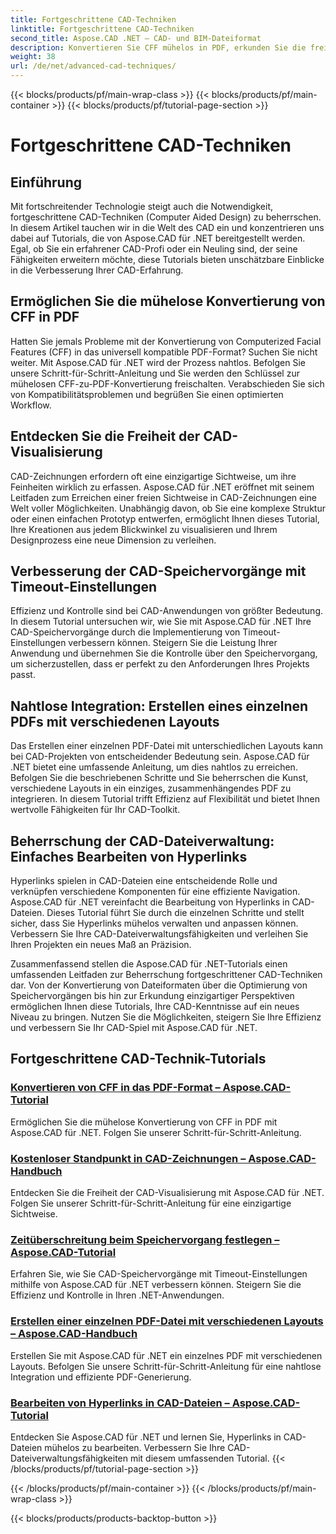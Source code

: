 ```yaml
---
title: Fortgeschrittene CAD-Techniken
linktitle: Fortgeschrittene CAD-Techniken
second_title: Aspose.CAD .NET – CAD- und BIM-Dateiformat
description: Konvertieren Sie CFF mühelos in PDF, erkunden Sie die freie Sichtweise in CAD-Zeichnungen, legen Sie Zeitüberschreitungen für Speichervorgänge fest und erstellen Sie PDFs mit Aspose.CAD für .NET-Tutorials.
weight: 38
url: /de/net/advanced-cad-techniques/
---
```


{{< blocks/products/pf/main-wrap-class >}}
{{< blocks/products/pf/main-container >}}
{{< blocks/products/pf/tutorial-page-section >}}

# Fortgeschrittene CAD-Techniken

## Einführung

Mit fortschreitender Technologie steigt auch die Notwendigkeit, fortgeschrittene CAD-Techniken (Computer Aided Design) zu beherrschen. In diesem Artikel tauchen wir in die Welt des CAD ein und konzentrieren uns dabei auf Tutorials, die von Aspose.CAD für .NET bereitgestellt werden. Egal, ob Sie ein erfahrener CAD-Profi oder ein Neuling sind, der seine Fähigkeiten erweitern möchte, diese Tutorials bieten unschätzbare Einblicke in die Verbesserung Ihrer CAD-Erfahrung.

## Ermöglichen Sie die mühelose Konvertierung von CFF in PDF

Hatten Sie jemals Probleme mit der Konvertierung von Computerized Facial Features (CFF) in das universell kompatible PDF-Format? Suchen Sie nicht weiter. Mit Aspose.CAD für .NET wird der Prozess nahtlos. Befolgen Sie unsere Schritt-für-Schritt-Anleitung und Sie werden den Schlüssel zur mühelosen CFF-zu-PDF-Konvertierung freischalten. Verabschieden Sie sich von Kompatibilitätsproblemen und begrüßen Sie einen optimierten Workflow.

## Entdecken Sie die Freiheit der CAD-Visualisierung

CAD-Zeichnungen erfordern oft eine einzigartige Sichtweise, um ihre Feinheiten wirklich zu erfassen. Aspose.CAD für .NET eröffnet mit seinem Leitfaden zum Erreichen einer freien Sichtweise in CAD-Zeichnungen eine Welt voller Möglichkeiten. Unabhängig davon, ob Sie eine komplexe Struktur oder einen einfachen Prototyp entwerfen, ermöglicht Ihnen dieses Tutorial, Ihre Kreationen aus jedem Blickwinkel zu visualisieren und Ihrem Designprozess eine neue Dimension zu verleihen.

## Verbesserung der CAD-Speichervorgänge mit Timeout-Einstellungen

Effizienz und Kontrolle sind bei CAD-Anwendungen von größter Bedeutung. In diesem Tutorial untersuchen wir, wie Sie mit Aspose.CAD für .NET Ihre CAD-Speichervorgänge durch die Implementierung von Timeout-Einstellungen verbessern können. Steigern Sie die Leistung Ihrer Anwendung und übernehmen Sie die Kontrolle über den Speichervorgang, um sicherzustellen, dass er perfekt zu den Anforderungen Ihres Projekts passt.

## Nahtlose Integration: Erstellen eines einzelnen PDFs mit verschiedenen Layouts

Das Erstellen einer einzelnen PDF-Datei mit unterschiedlichen Layouts kann bei CAD-Projekten von entscheidender Bedeutung sein. Aspose.CAD für .NET bietet eine umfassende Anleitung, um dies nahtlos zu erreichen. Befolgen Sie die beschriebenen Schritte und Sie beherrschen die Kunst, verschiedene Layouts in ein einziges, zusammenhängendes PDF zu integrieren. In diesem Tutorial trifft Effizienz auf Flexibilität und bietet Ihnen wertvolle Fähigkeiten für Ihr CAD-Toolkit.

## Beherrschung der CAD-Dateiverwaltung: Einfaches Bearbeiten von Hyperlinks

Hyperlinks spielen in CAD-Dateien eine entscheidende Rolle und verknüpfen verschiedene Komponenten für eine effiziente Navigation. Aspose.CAD für .NET vereinfacht die Bearbeitung von Hyperlinks in CAD-Dateien. Dieses Tutorial führt Sie durch die einzelnen Schritte und stellt sicher, dass Sie Hyperlinks mühelos verwalten und anpassen können. Verbessern Sie Ihre CAD-Dateiverwaltungsfähigkeiten und verleihen Sie Ihren Projekten ein neues Maß an Präzision.

Zusammenfassend stellen die Aspose.CAD für .NET-Tutorials einen umfassenden Leitfaden zur Beherrschung fortgeschrittener CAD-Techniken dar. Von der Konvertierung von Dateiformaten über die Optimierung von Speichervorgängen bis hin zur Erkundung einzigartiger Perspektiven ermöglichen Ihnen diese Tutorials, Ihre CAD-Kenntnisse auf ein neues Niveau zu bringen. Nutzen Sie die Möglichkeiten, steigern Sie Ihre Effizienz und verbessern Sie Ihr CAD-Spiel mit Aspose.CAD für .NET.
## Fortgeschrittene CAD-Technik-Tutorials
### [Konvertieren von CFF in das PDF-Format – Aspose.CAD-Tutorial](./converting-cff-to-pdf-format/)
Ermöglichen Sie die mühelose Konvertierung von CFF in PDF mit Aspose.CAD für .NET. Folgen Sie unserer Schritt-für-Schritt-Anleitung.
### [Kostenloser Standpunkt in CAD-Zeichnungen – Aspose.CAD-Handbuch](./free-point-of-view-in-cad-drawings/)
Entdecken Sie die Freiheit der CAD-Visualisierung mit Aspose.CAD für .NET. Folgen Sie unserer Schritt-für-Schritt-Anleitung für eine einzigartige Sichtweise.
### [Zeitüberschreitung beim Speichervorgang festlegen – Aspose.CAD-Tutorial](./setting-timeout-on-save-operation/)
Erfahren Sie, wie Sie CAD-Speichervorgänge mit Timeout-Einstellungen mithilfe von Aspose.CAD für .NET verbessern können. Steigern Sie die Effizienz und Kontrolle in Ihren .NET-Anwendungen.
### [Erstellen einer einzelnen PDF-Datei mit verschiedenen Layouts – Aspose.CAD-Handbuch](./creating-single-pdf-with-different-layouts/)
Erstellen Sie mit Aspose.CAD für .NET ein einzelnes PDF mit verschiedenen Layouts. Befolgen Sie unsere Schritt-für-Schritt-Anleitung für eine nahtlose Integration und effiziente PDF-Generierung.
### [Bearbeiten von Hyperlinks in CAD-Dateien – Aspose.CAD-Tutorial](./editing-hyperlinks-in-cad-files/)
Entdecken Sie Aspose.CAD für .NET und lernen Sie, Hyperlinks in CAD-Dateien mühelos zu bearbeiten. Verbessern Sie Ihre CAD-Dateiverwaltungsfähigkeiten mit diesem umfassenden Tutorial.
{{< /blocks/products/pf/tutorial-page-section >}}

{{< /blocks/products/pf/main-container >}}
{{< /blocks/products/pf/main-wrap-class >}}

{{< blocks/products/products-backtop-button >}}
